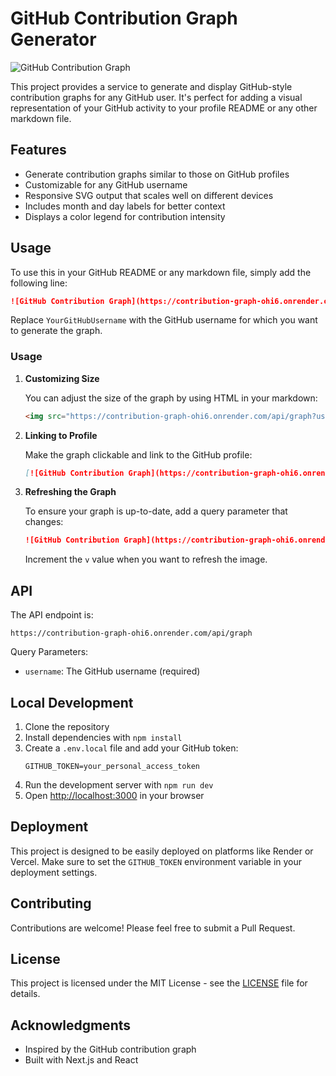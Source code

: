 # GitHub Contribution Graph Generator

![GitHub Contribution Graph](https://contribution-graph-ohi6.onrender.com/api/graph?username=JohnDev19)

This project provides a service to generate and display GitHub-style contribution graphs for any GitHub user. It's perfect for adding a visual representation of your GitHub activity to your profile README or any other markdown file.

## Features

- Generate contribution graphs similar to those on GitHub profiles
- Customizable for any GitHub username
- Responsive SVG output that scales well on different devices
- Includes month and day labels for better context
- Displays a color legend for contribution intensity

## Usage

To use this in your GitHub README or any markdown file, simply add the following line:

```markdown
![GitHub Contribution Graph](https://contribution-graph-ohi6.onrender.com/api/graph?username=YourGitHubUsername)
```

Replace `YourGitHubUsername` with the GitHub username for which you want to generate the graph.

### Usage

1. **Customizing Size**

   You can adjust the size of the graph by using HTML in your markdown:

   ```html
   <img src="https://contribution-graph-ohi6.onrender.com/api/graph?username=YourGitHubUsername" width="720" height="112" alt="GitHub Contribution Graph" />
   ```

2. **Linking to Profile**

   Make the graph clickable and link to the GitHub profile:

   ```markdown
   [![GitHub Contribution Graph](https://contribution-graph-ohi6.onrender.com/api/graph?username=YourGitHubUsername)](https://github.com/YourGitHubUsername)
   ```

3. **Refreshing the Graph**

   To ensure your graph is up-to-date, add a query parameter that changes:

   ```markdown
   ![GitHub Contribution Graph](https://contribution-graph-ohi6.onrender.com/api/graph?username=YourGitHubUsername&v=1)
   ```

   Increment the `v` value when you want to refresh the image.

## API

The API endpoint is:

```
https://contribution-graph-ohi6.onrender.com/api/graph
```

Query Parameters:
- `username`: The GitHub username (required)

## Local Development

1. Clone the repository
2. Install dependencies with `npm install`
3. Create a `.env.local` file and add your GitHub token:
   ```
   GITHUB_TOKEN=your_personal_access_token
   ```
4. Run the development server with `npm run dev`
5. Open [http://localhost:3000](http://localhost:3000) in your browser

## Deployment

This project is designed to be easily deployed on platforms like Render or Vercel. Make sure to set the `GITHUB_TOKEN` environment variable in your deployment settings.

## Contributing

Contributions are welcome! Please feel free to submit a Pull Request.

## License

This project is licensed under the MIT License - see the [LICENSE](LICENSE) file for details.

## Acknowledgments

- Inspired by the GitHub contribution graph
- Built with Next.js and React
